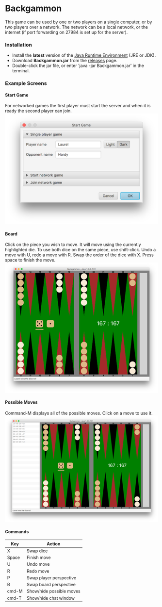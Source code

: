 # Backgammon
This game can be used by one or two players on a single computer, or by two players over a network. The network can be a local network, or the internet (if port forwarding on 27984 is set up for the server).

### Installation
* Install the **latest** version of the [Java Runtime Environment](http://www.oracle.com/technetwork/java/javase/downloads/index.html) (JRE or JDK).
* Download **Backgammon.jar** from the [releases](https://github.com/dmolony/Backgammon/releases) page.
* Double-click the jar file, or enter 'java -jar Backgammon.jar' in the terminal.
### Example Screens
#### Start Game
For networked games the first player must start the server and when it is ready the second player can join.
![Select game type](resources/start.png?raw=true "Select game type")
#### Board
Click on the piece you wish to move. It will move using the currently highlighted die. To use both dice on the same piece, use shift-click. Undo a move with U, redo a move with R. Swap the order of the dice with X. Press space to finish the move.
![Initial board](resources/board1.png?raw=true "Initial board")
#### Possible Moves
Command-M displays all of the possible moves. Click on a move to use it.
![Board with moves](resources/board2.png?raw=true "Board with moves")
#### Commands
|Key             |Action                                 |
|----------------|---------------------------------------|
|X               | Swap dice                             |
|Space           | Finish move                           |
|U               | Undo move                             |
|R               | Redo move                             |
|P               | Swap player perspective               |
|B               | Swap board perspective                |
|cmd-M           | Show/hide possible moves              |
|cmd-T           | Show/hide chat window                 |
